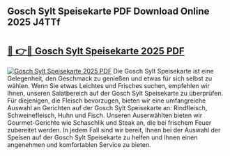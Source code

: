 ## Gosch Sylt Speisekarte PDF Download Online 2025 J4TTf

# <h2><a href="http://gcbe83w.nevu.top/?p=Gosch+Sylt+Speisekarte">🔗 👉🔴 Gosch Sylt Speisekarte 2025 PDF</a></h2>

[![Gosch Sylt Speisekarte 2025 PDF](https://i.imgur.com/dBaPXMq.png)](http://gcbe83w.nevu.top/?p=Gosch+Sylt+Speisekarte)
Die Gosch Sylt Speisekarte ist eine Gelegenheit, den Geschmack zu genießen und etwas für sich selbst zu wählen. Wenn Sie etwas Leichtes und Frisches suchen, empfehlen wir Ihnen, unseren Salatbereich auf der Gosch Sylt Speisekarte zu überprüfen. Für diejenigen, die Fleisch bevorzugen, bieten wir eine umfangreiche Auswahl an Gerichten auf der Gosch Sylt Speisekarte an: Rindfleisch, Schweinefleisch, Huhn und Fisch. Unseren Auserwählten bieten wir Gourmet-Gerichte wie Schaschlik und Steak an, die bei frischem Feuer zubereitet werden. In jedem Fall sind wir bereit, Ihnen bei der Auswahl der Speisen auf der Gosch Sylt Speisekarte zu helfen und Ihnen einen angenehmen und komfortablen Service zu bieten.
